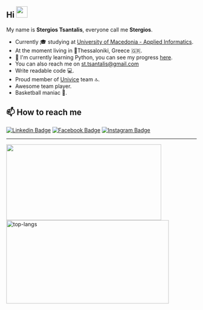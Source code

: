 ## Hi <img src="https://raw.githubusercontent.com/aemmadi/aemmadi/master/wave.gif" width="30" >
My name is **Stergios Tsantalis**, everyone call me **Stergios**.
- Currently 🎓 studying at [University of Macedonia - Applied Informatics](https://www.uom.gr/en/dai).
- At the moment living in 📍Thessaloniki, Greece :greece:.
- 🌱 I'm currently learning Python, you can see my progress [here](https://github.com/tsantalis02/Python).
- You can also reach me on <a href="mailto:st.tsantalis@gmail.com">st.tsantalis@gmail.com </a>
- Write readable code 💻.
- Proud member of [Univice](https://github.com/tsantalis02/Univice) team 🔝.
- Awesome team player.
- Basketball maniac 🏀.

## 📫 How to reach me

[![Linkedin Badge](https://img.shields.io/badge/-LinkedIn-black?style=flat-square&logo=Linkedin&logoColor=blue&link=https://www.linkedin.com/in/stergios-tsantalis-885529223)](https://www.linkedin.com/in/stergios-tsantalis-885529223)
[![Facebook Badge](https://img.shields.io/badge/-Facebook-blue?style=flat-square&logo=Facebook&logoColor=white&link=https://www.facebook.com/stergios.tsantalis)](https://www.facebook.com/stergios.tsantalis)    [![Instagram Badge](https://img.shields.io/badge/Instagram-ff69b4?style=flat-square&logo=instagram&logoColor=black&link=https://www.instagram.com/s_tsantalis/)](https://www.instagram.com/s_tsantalis/) 

<hr>
<img height="200em" width="410vw" src="http://github-readme-streak-stats.herokuapp.com?user=tsantalis02&theme=midnight-purple&date_format=M%20j%5B%2C%20Y%5D"> <br>
<img height="220em" width="430em" src="https://github-readme-stats.vercel.app/api/top-langs?username=tsantalis02&show_icons=true&locale=en&layout=compact&hide_border=true&hide=jupyter_notebook&theme=midnight-purple" alt="top-langs">


<!--
**tsantalis02/tsantalis02** is a ✨ _special_ ✨ repository because its `README.md` (this file) appears on your GitHub profile.

Here are some ideas to get you started:

- 🔭 I’m currently working on ...
- 🌱 I’m currently learning ...
- 👯 I’m looking to collaborate on ...
- 🤔 I’m looking for help with ...
- 💬 Ask me about ...
- 📫 How to reach me: ...
- 😄 Pronouns: ...
- ⚡ Fun fact: ...
-->
